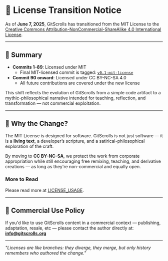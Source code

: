 # 📜 License Transition Notice

As of **June 7, 2025**, GitScrolls has transitioned from the MIT License to the  
[Creative Commons Attribution-NonCommercial-ShareAlike 4.0 International License](https://creativecommons.org/licenses/by-nc-sa/4.0/).

---

## 🧾 Summary

- **Commits 1–89**: Licensed under MIT  
  - Final MIT-licensed commit is tagged: [`v0.1-mit-license`](https://github.com/your-org/gitscrolls/releases/tag/v0.1-mit-license)
- **Commit 90 onward**: Licensed under CC BY-NC-SA 4.0  
  - All future contributions are covered under the new license

This shift reflects the evolution of GitScrolls from a simple code artifact to a mythic-philosophical narrative intended for teaching, reflection, and transformation — not commercial exploitation.

---

## 🧠 Why the Change?

The MIT License is designed for software. GitScrolls is not just software — it is a **living text**, a developer’s scripture, and a satirical-philosophical exploration of the craft.

By moving to **CC BY-NC-SA**, we protect the work from corporate appropriation while still encouraging free remixing, teaching, and derivative creations — as long as they're non-commercial and equally open.

### More to Read

Please read more at [LICENSE_USAGE](./LICENSE_USEAGE.md).

---

## 💼 Commercial Use Policy

If you'd like to use GitScrolls content in a commercial context — publishing, adaptation, resale, etc — please contact the author directly at: **info@gitscrolls.org**

---

*"Licenses are like branches: they diverge, they merge, but only history remembers who authored the change."*